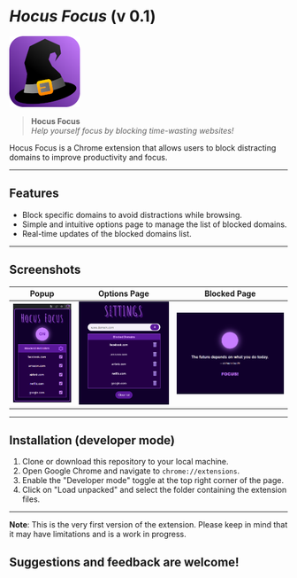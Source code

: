 <!-- Replace [LOGO_URL] with the URL of your extension's logo -->

# ***Hocus Focus*** (v 0.1)

![Extension Logo](resources/img/icon-128.png)

> **Hocus Focus**\
> *Help yourself focus by blocking time-wasting websites!*

Hocus Focus is a Chrome extension that allows users to block distracting domains to improve productivity and focus.

---
## **Features**

- Block specific domains to avoid distractions while browsing.
- Simple and intuitive options page to manage the list of blocked domains.
- Real-time updates of the blocked domains list.
---
## **Screenshots**

| Popup | Options Page | Blocked Page |
|---|---|---|
| ![Popup](resources/img/screenshots/popup.png) | ![Options Page](resources/img/screenshots/settings.png) | ![Blocked Page](resources/img/screenshots/blockPage.png) |

---
## **Installation** (developer mode)
1. Clone or download this repository to your local machine.
2. Open Google Chrome and navigate to `chrome://extensions`.
3. Enable the "Developer mode" toggle at the top right corner of the page.
4. Click on "Load unpacked" and select the folder containing the extension files.

---

**Note**: This is the very first version of the extension. Please keep in mind that it may have limitations and is a work in progress.

## **Suggestions and feedback are welcome!**